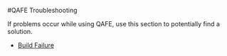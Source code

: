 #QAFE Troubleshooting

If problems occur while using QAFE, use this section to potentially find a solution.

* [Build Failure](10_01_BuildFailure.md)